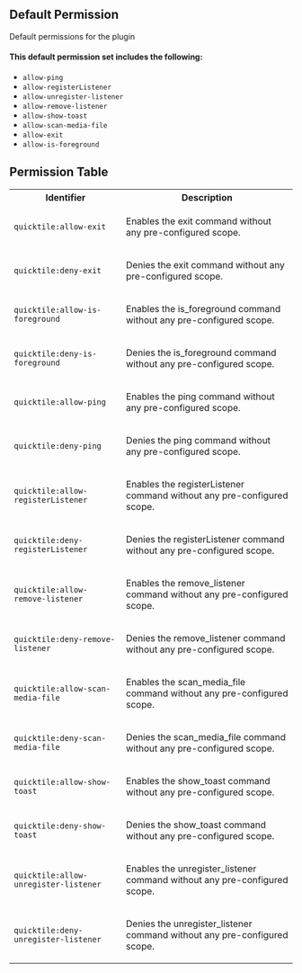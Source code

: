 ## Default Permission

Default permissions for the plugin

#### This default permission set includes the following:

- `allow-ping`
- `allow-registerListener`
- `allow-unregister-listener`
- `allow-remove-listener`
- `allow-show-toast`
- `allow-scan-media-file`
- `allow-exit`
- `allow-is-foreground`

## Permission Table

<table>
<tr>
<th>Identifier</th>
<th>Description</th>
</tr>


<tr>
<td>

`quicktile:allow-exit`

</td>
<td>

Enables the exit command without any pre-configured scope.

</td>
</tr>

<tr>
<td>

`quicktile:deny-exit`

</td>
<td>

Denies the exit command without any pre-configured scope.

</td>
</tr>

<tr>
<td>

`quicktile:allow-is-foreground`

</td>
<td>

Enables the is_foreground command without any pre-configured scope.

</td>
</tr>

<tr>
<td>

`quicktile:deny-is-foreground`

</td>
<td>

Denies the is_foreground command without any pre-configured scope.

</td>
</tr>

<tr>
<td>

`quicktile:allow-ping`

</td>
<td>

Enables the ping command without any pre-configured scope.

</td>
</tr>

<tr>
<td>

`quicktile:deny-ping`

</td>
<td>

Denies the ping command without any pre-configured scope.

</td>
</tr>

<tr>
<td>

`quicktile:allow-registerListener`

</td>
<td>

Enables the registerListener command without any pre-configured scope.

</td>
</tr>

<tr>
<td>

`quicktile:deny-registerListener`

</td>
<td>

Denies the registerListener command without any pre-configured scope.

</td>
</tr>

<tr>
<td>

`quicktile:allow-remove-listener`

</td>
<td>

Enables the remove_listener command without any pre-configured scope.

</td>
</tr>

<tr>
<td>

`quicktile:deny-remove-listener`

</td>
<td>

Denies the remove_listener command without any pre-configured scope.

</td>
</tr>

<tr>
<td>

`quicktile:allow-scan-media-file`

</td>
<td>

Enables the scan_media_file command without any pre-configured scope.

</td>
</tr>

<tr>
<td>

`quicktile:deny-scan-media-file`

</td>
<td>

Denies the scan_media_file command without any pre-configured scope.

</td>
</tr>

<tr>
<td>

`quicktile:allow-show-toast`

</td>
<td>

Enables the show_toast command without any pre-configured scope.

</td>
</tr>

<tr>
<td>

`quicktile:deny-show-toast`

</td>
<td>

Denies the show_toast command without any pre-configured scope.

</td>
</tr>

<tr>
<td>

`quicktile:allow-unregister-listener`

</td>
<td>

Enables the unregister_listener command without any pre-configured scope.

</td>
</tr>

<tr>
<td>

`quicktile:deny-unregister-listener`

</td>
<td>

Denies the unregister_listener command without any pre-configured scope.

</td>
</tr>
</table>
